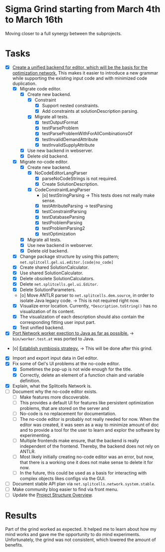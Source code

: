 # Sigma Grind starting from March 4th to March 16th
Moving closer to a full synergy between the subprojects.
# Tasks
* [x] [Create a unified backend for editor, which will be the basis for the optimization network.](../features/2024-11-13-t37-solve-sport-lesson-assignment.md)
  This makes it easier to introduce a new grammar while supporting the existing input code and with minimized code duplication.
    * [x] Migrate code editor.
        * [x] Create new backend.
            * [x] Constraint
                * [x] Support nested constraints.
                * [x] Add constraints at solutionDescription parsing.
            * [x] Migrate all tests.
                * [x] testOutputFormat
                * [x] testParseProblem
                * [x] testParseProblemWithForAllCombinationsOf
                * [x] testInvalidDemandAttribute
                * [x] testInvalidSupplyAttribute
        * [x] Use new backend in webserver.
        * [x] Delete old backend.
    * [x] Migrate no-code editor.
        * [x] Create new backend.
            * [x] NoCodeEditorLangParser
                * [x] parseNoCodeStrings is not required.
                * [x] Create SolutionDescription.
            * [x] CodeConstraintLangParser
                * [o] testStringParsing -> This tests does not really make sense.
                * [x] testAttributeParsing -> testParsing
                * [x] testConstraintParsing
                * [x] testDatabaseParsing
                * [x] testProblemParsing
                * [x] testProblemParsing2
                * [x] testOptimization
        * [x] Migrate all tests.
        * [x] Use new backend in webserver.
        * [x] Delete old backend.
    * [x] Change package structure by using this pattern; `net.splitcell.gel.ui.editor.[code|no_code]`
    * [x] Create shared SolutionCalculator.
    * [x] Use shared SolutionCalculator.
    * [x] Delete obsolete SolutionCalculators.
    * [x] Delete `net.splitcells.gel.ui.Editor`.
    * [x] Delete SolutionParameters.
    * [o] Move ANTLR parser to `net.splitcells.dem.source`, in order to isolate Java legacy code. -> This is not required right now.
    * [x] Visualize error location. Currently, `*Description.toString()` has no visualization of its content.
    * [x] The visualization of each description should also contain the corresponding fitting user input part.
    * [x] Test unified backend.
* [x] [Port Network worker exection to Java as far as possible.](../compatibility-portability-and-adaptability/2025-02-25-t59-port-shell-project-to-java-and-the-network-worker.md) -> `bin/worker.test.at` was ported to Java.
* [o] [Establish symbiosis strategy.](../cooperation-and-symbiosis/2025-03-01-establish-symbiosis-strategy.md) -> This will be done after this grind.
* [x] Import and export input data in Gel editor.
* [x] Fix some of Gel's UI problems at the no-code editor.
    * [x] Sometimes the pop-up is not wide enough for the title.
    * [x] Correctly, delete an element of a function chain and variable definition.
* [x] Explain, what the Splitcells Network is.
* [ ] Document why the no-code editor exists.
    * [ ] Make features more discoverable.
    * [ ] This provides a default UI for features like persistent optimization problems,
      that are stored on the server and 
    * [ ] No-code is no replacement for documentation.
    * [ ] The no-code editor is probably not really needed for now.
      When the editor was created, it was seen as a way to minimize amount of doc and
      to provide a tool for the user to learn and explor the software by experimenting.
    * [ ] Multiple frontends make ensure, that the backend is really independent of the frontend.
      Thereby, the backend does not rely on ANTLR.
    * [ ] Most likely initially creating no-code editor was an error,
      but now, that there is a working one it does not make sense to delete it for now.
    * [ ] In the future, this could be used as a basis for interacting with complex objects likes configs via the GUI.
* [ ] Document stable API plan via `net.splitcells.network.system.stable`.
* [ ] Make community blog easier to find via front menu.
* [ ] Update the [Project Structure Overview](https://splitcells.net/net/splitcells/network/overview.html).
# Results
Part of the grind worked as expected.
It helped me to learn about how my mind works and gave me the opportunity to do mind experiments.
Unfortunately, the grind was not consistent, which lowered the amount of benefits. 